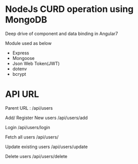 # NodeJs CURD operation using MongoDB 
Deep drive of component and data binding in Angular7

Module used as below
* Express
* Mongoose
* Json Web Token(JWT)
* dotenv
* bcrypt


# API URL

Parent URL : /api/users

Add/ Register New users
/api/users/add

Login 
/api/users/login

Fetch all users 
/api/users/



Update existing users
/api/users/update

Delete users
/api/users/delete



